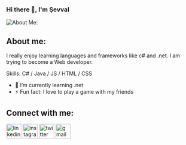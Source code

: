 ### Hi there 👋, I'm Şevval
![About Me:](https://miro.medium.com/max/1800/1*jB76MLZjiNhGSQQvxm7LSQ.gif)

## About me:
I really enjoy learning languages and frameworks like c# and .net. I am trying to become a Web developer.

Skills: C# / Java / JS / HTML / CSS

- 🌱 I’m currently learning .net 
- ⚡ Fun fact: I love to play a game with my friends 

## Connect with me:
[<img src='https://cdn.jsdelivr.net/npm/simple-icons@3.0.1/icons/linkedin.svg' alt='linkedin' height='40'>](https://www.linkedin.com/in/https://www.linkedin.com/in/sevvalkolemen//)  [<img src='https://cdn.jsdelivr.net/npm/simple-icons@3.0.1/icons/instagram.svg' alt='instagram' height='40'>](https://www.instagram.com/https://www.instagram.com/sevval.kolemen//)  [<img src='https://cdn.jsdelivr.net/npm/simple-icons@3.0.1/icons/twitter.svg' alt='twitter' height='40'>](https://twitter.com/https://twitter.com/sevalkolemen)  [<img src='https://cdn.jsdelivr.net/npm/simple-icons@3.0.1/icons/gmail.svg' alt='gmail' height='40'>](seval.kolemen@gmail.com)  

